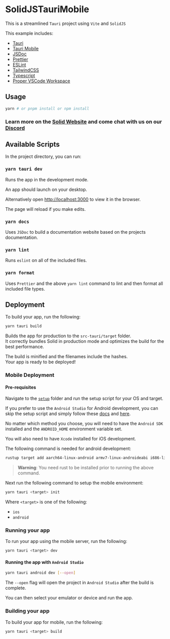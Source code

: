 # SolidJSTauriMobile

This  is a streamlined `Tauri` project using `Vite` and `SolidJS`

This example includes:

- [Tauri](https://tauri.app/)
- [Tauri Mobile](https://next--tauri.netlify.app/blog/2022/12/09/tauri-mobile-alpha)
- [JSDoc](https://jsdoc.app/)
- [Prettier](https://prettier.io/)
- [ESLint](https://eslint.org/)
- [TailwindCSS](https://tailwindcss.com/)
- [Typescript](https://www.typescriptlang.org/)
- [Proper VSCode Workspace](./my-app/example.code-workspace)

## Usage

```bash
yarn # or pnpm install or npm install
```

### Learn more on the [Solid Website](https://solidjs.com) and come chat with us on our [Discord](https://discord.com/invite/solidjs)

## Available Scripts

In the project directory, you can run:

### `yarn tauri dev`

Runs the app in the development mode.<br>

An app should launch on your desktop.

Alternatively open [http://localhost:3000](http://localhost:3000) to view it in the browser.

The page will reload if you make edits.<br>

### `yarn docs`

Uses `JSDoc` to build a documentation website based on the projects documentation.

### `yarn lint`

Runs `eslint` on all of the included files.

### `yarn format`

Uses `Prettier` and the above `yarn lint` command to lint and then format all included file types.

## Deployment

To build your app, run the following:

```bash
yarn tauri build
```

Builds the app for production to the `src-tauri/target` folder.<br>
It correctly bundles Solid in production mode and optimizes the build for the best performance.

The build is minified and the filenames include the hashes.<br>
Your app is ready to be deployed!

### Mobile Deployment

#### Pre-requisites

Navigate to the [`setup`](/setup) folder and run the setup script for your OS and target.

If you prefer to use the `Android Studio` for Android development, you can skip the setup script and simply follow these [docs](https://next--tauri.netlify.app/next/mobile/development/configuration) and [here](https://next--tauri.netlify.app/next/guides/getting-started/prerequisites/windows).

No matter which method you choose, you will need to have the `Android SDK` installed and the `ANDROID_HOME` environment variable set.

You will also need to have `Xcode` installed for iOS development.

The following command is needed for android development:

```bash
rustup target add aarch64-linux-android armv7-linux-androideabi i686-linux-android x86_64-linux-android
```

> **Warning**: You need rust to be installed prior to running the above command.

Next run the following command to setup the mobile environment:

```bash
yarn tauri <target> init
```

Where `<target>` is one of the following:

- `ios`
- `android`

### Running your app

To run your app using the mobile server, run the following:

```bash
yarn tauri <target> dev
```
  
#### Running the app with `Android Studio`

```bash
yarn tauri android dev [--open]
```

The `--open` flag will open the project in `Android Studio` after the build is complete.

You can then select your emulator or device and run the app.

### Building your app

To build your app for mobile, run the following:

```bash
yarn tauri <target> build
```
